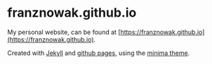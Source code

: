 # franznowak.github.io

My personal website, can be found at [https://franznowak.github.io](https://franznowak.github.io).

Created with [Jekyll](https://jekyllrb.com/) and [github pages](https://pages.github.com/), using the [minima theme](https://github.com/jekyll/minima).
